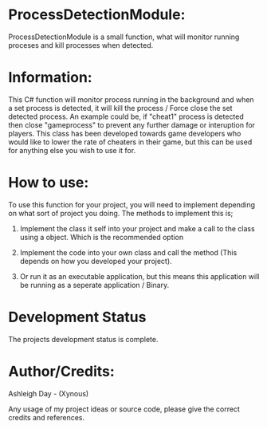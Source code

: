 # ProcessDetectionModule:
ProcessDetectionModule is a small function, what will monitor running proceses and kill processes when detected.

# Information:
This C# function will monitor process running in the background and when a set process is detected, it will kill the process / Force close the set detected process. An example could be, if "cheat1" process is detected then close "gameprocess" to prevent any further damage or interuption for players. This class has been developed towards game developers who would like to lower the rate of cheaters in their game, but this can be used for anything else you wish to use it for.

# How to use:
To use this function for your project, you will need to implement depending on what sort of project you doing. The methods to implement this is;

1. Implement the class it self into your project and make a call to the class using a object. Which is the recommended option

2. Implement the code into your own class and call the method (This depends on how you developed your project).

3. Or run it as an executable application, but this means this application will be running as a seperate application / Binary.

# Development Status
The projects development status is complete.

# Author/Credits:
Ashleigh Day - (Xynous)

Any usage of my project ideas or source code, please give the correct credits and references.
